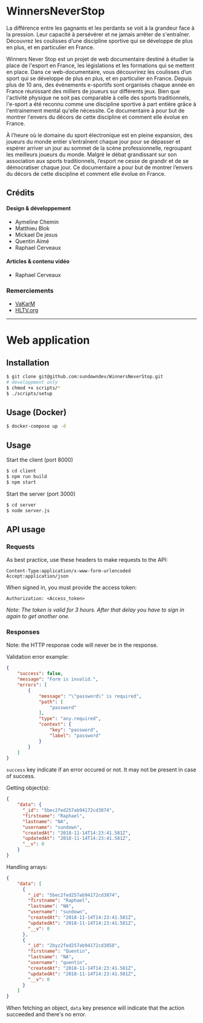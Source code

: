 # WinnersNeverStop

La différence entre les gagnants et les perdants se voit à la grandeur face à la pression. Leur capacité à persévérer et ne jamais arrêter de s'entraîner. Découvrez les coulisses d’une discipline sportive qui se développe de plus en plus, et en particulier en France.

Winners Never Stop est un projet de web documentaire destiné à étudier la place de l'esport en France, les législations et les formations qui se mettent en place. Dans ce web-documentaire, vous découvrirez les coulisses d’un sport qui se développe de plus en plus, et en particulier en France. Depuis plus de 10 ans, des événements e-sportifs sont organisés chaque année en France réunissant des milliers de joueurs sur différents jeux. Bien que l'activité physique ne soit pas comparable à celle des sports traditionnels, l'e-sport a été reconnu comme une discipline sportive à part entière grâce à l'entrainement mental qu'elle nécessite. Ce documentaire à pour but de montrer l'envers du décors de cette discipline et comment elle évolue en France.

À l’heure où le domaine du sport électronique est en pleine expansion, des joueurs du monde entier s’entraînent chaque jour pour se dépasser et espérer arriver un jour au sommet de la scène professionnelle, regroupant les meilleurs joueurs du monde. Malgré le débat grandissant sur son association aux sports traditionnels, l’esport ne cesse de grandir et de se démocratiser chaque jour. Ce documentaire a pour but de montrer l’envers du décors de cette discipline et comment elle évolue en France.

## Crédits

#### Design & développement

- Aymeline Chemin
- Matthieu Blok
- Mickael De jesus
- Quentin Aimé
- Raphael Cerveaux

#### Articles & contenu vidéo

- Raphael Cerveaux

### Remerciements

- [VaKarM](https://www.vakarm.net/)
- [HLTV.org](https://www.hltv.org/)

----

# Web application

## Installation

~~~bash
$ git clone git@github.com:sundowndev/WinnersNeverStop.git
# developpment only
$ chmod +x scripts/*
$ ./scripts/setup
~~~

## Usage (Docker)

~~~bash
$ docker-compose up -d
~~~

## Usage

Start the client (port 8000)

~~~bash
$ cd client
$ npm run build
$ npm start
~~~

Start the server (port 3000)

~~~bash
$ cd server
$ node server.js
~~~

## API usage

### Requests

As best practice, use these headers to make requests to the API:

~~~
Content-Type:application/x-www-form-urlencoded
Accept:application/json
~~~

When signed in, you must provide the access token:

~~~
Authorization: <Access_token>
~~~

*Note: The token is valid for 3 hours. After that delay you have to sign in again to get another one.*

### Responses

Note: the HTTP response code will never be in the response.

Validation error example:

~~~json
{
    "success": false,
    "message": "Form is invalid.",
    "errors": [
        {
            "message": "\"password\" is required",
            "path": [
                "password"
            ],
            "type": "any.required",
            "context": {
                "key": "password",
                "label": "password"
            }
        }
    ]
}
~~~

`success` key indicate if an error occured or not. It may not be present in case of success.

Getting object(s):

~~~json
{
    "data": {
      "_id": "5bec2fed257ab94172cd3874",
      "firstname": "Raphael",
      "lastname": "NA",
      "username": "sundown",
      "createdAt": "2018-11-14T14:23:41.581Z",
      "updatedAt": "2018-11-14T14:23:41.581Z",
      "__v": 0
    }
}
~~~

Handling arrays:

~~~json
{
    "data": [
      {
        "_id": "5bec2fed257ab94172cd3874",
        "firstname": "Raphael",
        "lastname": "NA",
        "username": "sundown",
        "createdAt": "2018-11-14T14:23:41.581Z",
        "updatedAt": "2018-11-14T14:23:41.581Z",
        "__v": 0
      },
      {
        "_id": "2byz2fed257ab94172cd3858",
        "firstname": "Quentin",
        "lastname": "NA",
        "username": "quentin",
        "createdAt": "2018-11-14T14:23:41.581Z",
        "updatedAt": "2018-11-14T14:23:41.581Z",
        "__v": 0
      }
    ]
}
~~~

When fetching an object, `data` key presence will indicate that the action succeeded and there's no error.